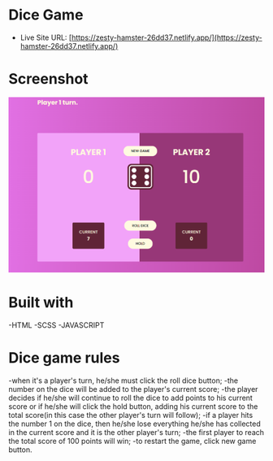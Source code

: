 # Dice Game
- Live Site URL: [https://zesty-hamster-26dd37.netlify.app/](https://zesty-hamster-26dd37.netlify.app/)

# Screenshot

![](./images/dice-img.PNG)

# Built with

-HTML
-SCSS
-JAVASCRIPT

# Dice game rules

-when it's a player's turn, he/she must click the roll dice button;
-the number on the dice will be added to the player's current score;
-the player decides if he/she will continue to roll the dice to add points to his current score or
if he/she will click the hold button, adding his current score to the total score(in this case
the other player's turn will follow);
-if a player hits the number 1 on the dice, then he/she lose everything he/she has collected in the current score and it is the other player's turn;
-the first player to reach the total score of 100 points will win;
-to restart the game, click new game button.